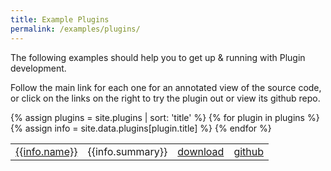 ```yaml
---
title: Example Plugins
permalink: /examples/plugins/
---
```


The following examples should help you to get up & running with Plugin development.

Follow the main link for each one for an annotated view of the source code, or click on the links on the right to try the plugin out or view its github repo.

<table>
  <tbody>
  {% assign plugins = site.plugins | sort: 'title' %}
  {% for plugin in plugins %}
    {% assign info = site.data.plugins[plugin.title] %}
    <tr>
      <td><a href="{{plugin.url}}">{{info.name}}</a></td>
      <td>{{info.summary}}</td>
      <td><a href="/downloads/plugins/{{plugin.title}}.zip">download</a></td>
      <td><a href="{{plugin.repo}}">github</a></td>
    <tr>
  {% endfor %}
  </tbody>
</table>
